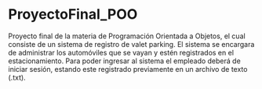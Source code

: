 # ProyectoFinal_POO
Proyecto final de la materia de Programación Orientada a Objetos, el cual consiste de un sistema de registro de valet parking. El sistema se encargara de administrar los automóviles que se vayan y estén registrados en el estacionamiento. Para poder ingresar al sistema el empleado deberá de iniciar sesión, estando este registrado previamente en un archivo de texto (.txt).
